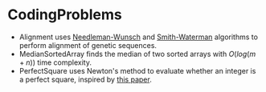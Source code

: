 # CodingProblems
- Alignment uses [Needleman-Wunsch](https://en.wikipedia.org/wiki/Needleman%E2%80%93Wunsch_algorithm) and [Smith-Waterman](https://en.wikipedia.org/wiki/Smith%E2%80%93Waterman_algorithm) algorithms to perform alignment of genetic sequences.
- MedianSortedArray finds the median of two sorted arrays with $O(log (m+n))$ time complexity.
- PerfectSquare uses Newton's method to evaluate whether an integer is a perfect square, inspired by [this paper](https://math.mit.edu/~stevenj/18.335/newton-sqrt.pdf).
